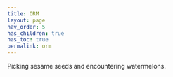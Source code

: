 ```yaml
---
title: ORM
layout: page
nav_order: 5
has_children: true
has_toc: true
permalink: orm
---
```


Picking sesame seeds and encountering watermelons.
